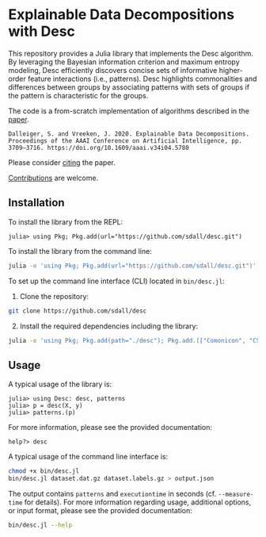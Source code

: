 # Explainable Data Decompositions with Desc

This repository provides a Julia library that implements the Desc algorithm. By leveraging the Bayesian information criterion and maximum entropy modeling, Desc efficiently discovers concise sets of informative higher-order feature interactions (i.e., patterns). Desc highlights commonalities and differences between groups by associating patterns with sets of groups if the pattern is characteristic for the groups.

The code is a from-scratch implementation of algorithms described in the [paper](https://doi.org/10.1609/aaai.v34i04.5780).
 
```
Dalleiger, S. and Vreeken, J. 2020. Explainable Data Decompositions. Proceedings of the AAAI Conference on Artificial Intelligence, pp. 3709–3716. https://doi.org/10.1609/aaai.v34i04.5780
```

Please consider [citing](CITATION.bib) the paper.

[Contributions](CONTRIBUTING.md) are welcome.

## Installation

To install the library from the REPL:
```julia-repl
julia> using Pkg; Pkg.add(url="https://github.com/sdall/desc.git")
```

To install the library from the command line:
```sh
julia -e 'using Pkg; Pkg.add(url="https://github.com/sdall/desc.git")'
```

To set up the command line interface (CLI) located in `bin/desc.jl`:

1. Clone the repository:
```sh
git clone https://github.com/sdall/desc
```
2. Install the required dependencies including the library:
```sh
julia -e 'using Pkg; Pkg.add(path="./desc"); Pkg.add.(["Comonicon", "CSV", "GZip", "JSON"])'
```

## Usage

A typical usage of the library is:
```julia-repl
julia> using Desc: desc, patterns
julia> p = desc(X, y)
julia> patterns.(p)
```
For more information, please see the provided documentation:
```julia-repl
help?> desc
```

A typical usage of the command line interface is:
```sh
chmod +x bin/desc.jl
bin/desc.jl dataset.dat.gz dataset.labels.gz > output.json
```
The output contains `patterns` and `executiontime` in seconds (cf. `--measure-time` for details).
For more information regarding usage, additional options, or input format, please see the provided documentation:
```sh
bin/desc.jl --help
```

